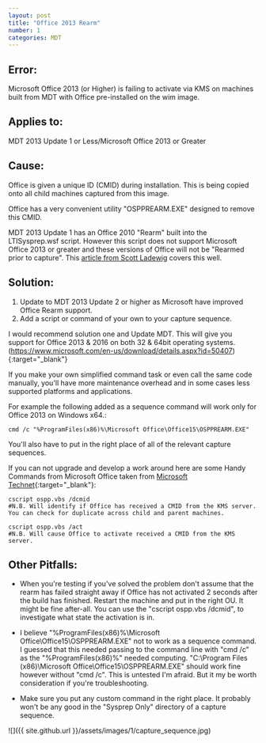 ```yaml
---
layout: post
title: "Office 2013 Rearm"
number: 1
categories: MDT
---
```


## Error:
Microsoft Office 2013 (or Higher) is failing to activate via KMS on machines built from MDT with Office pre-installed on the wim image.

## Applies to:
MDT 2013 Update 1 or Less/Microsoft Office 2013 or Greater

## Cause:
Office is given a unique ID (CMID) during installation.  This is being copied onto all child machines captured from this image.

Office has a very convenient utility "OSPPREARM.EXE" designed to remove this CMID.

MDT 2013 Update 1 has an Office 2010 "Rearm" built into the LTISysprep.wsf script.  However this script does not support Microsoft Office 2013 or greater and these versions of Office will not be "Rearmed prior to capture".  This [article from Scott Ladewig](http://www.ladewig.com/archives/2014/01/30/43892-adding_office_2013_rearm_to_ltisysprepwsf_in_mdt.html) covers this well.

## Solution:
1. Update to MDT 2013 Update 2 or higher as Microsoft have improved Office Rearm support.
2. Add a script or command of your own to your capture sequence.

I would recommend solution one and Update MDT.  This will give you support for Office 2013 & 2016 on both 32 & 64bit operating systems.
(https://www.microsoft.com/en-us/download/details.aspx?id=50407){:target="_blank"}

If you make your own simplified command task or even call the same code manually, you'll have more maintenance overhead and in some cases less supported platforms and applications.

For example the following added as a sequence command will work only for Office 2013 on Windows x64.:

    cmd /c "%ProgramFiles(x86)%\Microsoft Office\Office15\OSPPREARM.EXE"

You'll also have to put in the right place of all of the relevant capture sequences.

If you can not upgrade and develop a work around here are some Handy Commands from Microsoft Office taken from [Microsoft Technet](https://technet.microsoft.com/en-gb/library/1825df76-7e23-459b-a6c1-224dd6eab81e#section1){:target="_blank"}:

    cscript ospp.vbs /dcmid
    #N.B. Will identify if Office has received a CMID from the KMS server.  You can check for duplicate across child and parent machines.

    cscript ospp.vbs /act
    #N.B. Will cause Office to activate received a CMID from the KMS server.


## Other Pitfalls:
  * When you're testing if you've solved the problem don't assume that the rearm has failed straight away if Office has not activated 2 seconds after the build has finished.  Restart the machine and put in the right OU.  It might be fine after-all.  You can use the "cscript ospp.vbs /dcmid", to investigate what state the activation is in.

  * I believe "%ProgramFiles(x86)%\Microsoft Office\Office15\OSPPREARM.EXE" not to work as a sequence command.  I guessed that this needed passing to the command line with "cmd /c" as the "%ProgramFiles(x86)%" needed computing. "C:\Program Files (x86)\Microsoft Office\Office15\OSPPREARM.EXE" should work fine however without "cmd /c".  This is untested I'm afraid.  But it my be worth consideration if you're troubleshooting.

  * Make sure you put any custom command in the right place.  It probably won't be any good in the "Sysprep Only" directory of a capture sequence.

![]({{ site.github.url }}/assets/images/1/capture_sequence.jpg)
